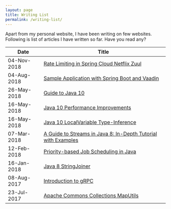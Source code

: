 ```yaml
---
layout: page
title: Writing List
permalink: /writing-list/
---
```


Apart from my personal website, I have been writing on few websites. Following is list of articles I have written so far. Have you read any?

|     Date    |                                                    Title                                                    |
|-------------|-------------------------------------------------------------------------------------------------------------|
| 04-Nov-2018 | [Rate Limiting in Spring Cloud Netflix Zuul](https://www.baeldung.com/spring-cloud-zuul-rate-limit) 		|
| 04-Aug-2018 | [Sample Application with Spring Boot and Vaadin](https://www.baeldung.com/spring-boot-vaadin) 				|
| 26-May-2018 | [Guide to Java 10](http://www.baeldung.com/java-10-overview) 												|
| 16-May-2018 | [Java 10 Performance Improvements](http://www.baeldung.com/java-10-performance-improvements) 				|
| 16-May-2018 | [Java 10 LocalVariable Type-Inference](http://www.baeldung.com/java-10-local-variable-type-inference) 		|
| 07-Mar-2018 | [A Guide to Streams in Java 8: In-Depth Tutorial with Examples](https://stackify.com/streams-guide-java-8/) |
| 12-Feb-2018 | [Priority-based Job Scheduling in Java](http://www.baeldung.com/java-priority-job-schedule) 				|
| 16-Jan-2018 | [Java 8 StringJoiner](http://www.baeldung.com/java-string-joiner) 											|
| 08-Aug-2017 | [Introduction to gRPC](http://www.baeldung.com/grpc-introduction) 											|
| 23-Jul-2017 | [Apache Commons Collections MapUtils](http://www.baeldung.com/apache-commons-map-utils) 					|
